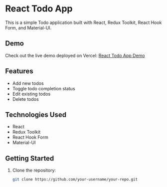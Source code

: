 # React Todo App

This is a simple Todo application built with React, Redux Toolkit, React Hook Form, and Material-UI.

## Demo

Check out the live demo deployed on Vercel: [React Todo App Demo](https://react-todo-puce-three.vercel.app/)

## Features

- Add new todos
- Toggle todo completion status
- Edit existing todos
- Delete todos

## Technologies Used

- React
- Redux Toolkit
- React Hook Form
- Material-UI

## Getting Started

1. Clone the repository:

   ```bash
   git clone https://github.com/your-username/your-repo.git
   ```
